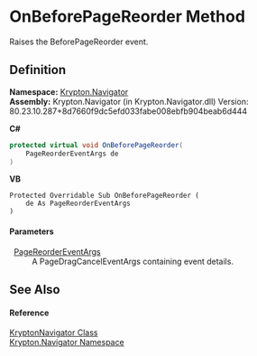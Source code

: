# OnBeforePageReorder Method


Raises the BeforePageReorder event.



## Definition
**Namespace:** <a href="a21ac074-d119-3dc6-bd1c-d3a12c0128bc.md">Krypton.Navigator</a>  
**Assembly:** Krypton.Navigator (in Krypton.Navigator.dll) Version: 80.23.10.287+8d7660f9dc5efd033fabe008ebfb904beab6d444

**C#**
``` C#
protected virtual void OnBeforePageReorder(
	PageReorderEventArgs de
)
```
**VB**
``` VB
Protected Overridable Sub OnBeforePageReorder ( 
	de As PageReorderEventArgs
)
```



#### Parameters
<dl><dt>  <a href="97ec8b7c-11df-a9f5-5f65-66cc20070f2f.md">PageReorderEventArgs</a></dt><dd>A PageDragCancelEventArgs containing event details.</dd></dl>

## See Also


#### Reference
<a href="5b32a15b-85d7-1db8-3c10-e43632f905eb.md">KryptonNavigator Class</a>  
<a href="a21ac074-d119-3dc6-bd1c-d3a12c0128bc.md">Krypton.Navigator Namespace</a>  
